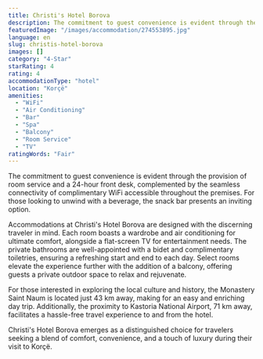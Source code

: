 ```yaml
---
title: Christi's Hotel Borova
description: The commitment to guest convenience is evident through the provision of room service and a 24-hour front desk, complemented by the seamless connectivity of comp
featuredImage: "/images/accommodation/274553895.jpg"
language: en
slug: christis-hotel-borova
images: []
category: "4-Star"
starRating: 4
rating: 4
accommodationType: "hotel"
location: "Korçë"
amenities:
  - "WiFi"
  - "Air Conditioning"
  - "Bar"
  - "Spa"
  - "Balcony"
  - "Room Service"
  - "TV"
ratingWords: "Fair"
---
```


The commitment to guest convenience is evident through the provision of room service and a 24-hour front desk, complemented by the seamless connectivity of complimentary WiFi accessible throughout the premises. For those looking to unwind with a beverage, the snack bar presents an inviting option.

Accommodations at Christi's Hotel Borova are designed with the discerning traveler in mind. Each room boasts a wardrobe and air conditioning for ultimate comfort, alongside a flat-screen TV for entertainment needs. The private bathrooms are well-appointed with a bidet and complimentary toiletries, ensuring a refreshing start and end to each day. Select rooms elevate the experience further with the addition of a balcony, offering guests a private outdoor space to relax and rejuvenate.

For those interested in exploring the local culture and history, the Monastery Saint Naum is located just 43 km away, making for an easy and enriching day trip. Additionally, the proximity to Kastoria National Airport, 71 km away, facilitates a hassle-free travel experience to and from the hotel.

Christi's Hotel Borova emerges as a distinguished choice for travelers seeking a blend of comfort, convenience, and a touch of luxury during their visit to Korçë.

